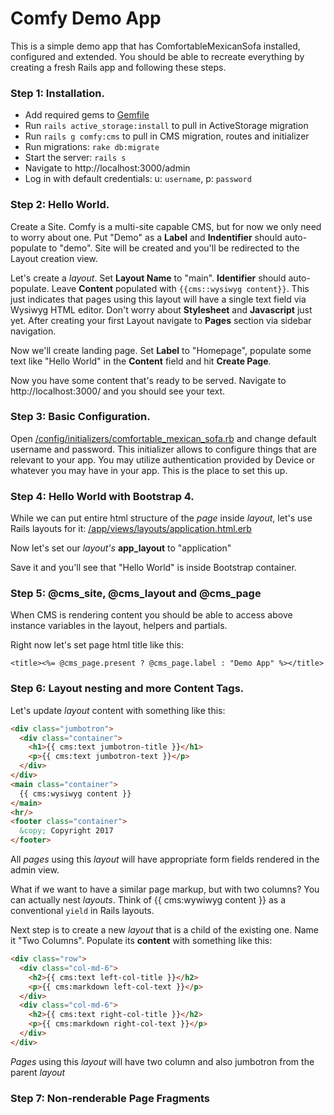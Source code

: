 # Comfy Demo App

This is a simple demo app that has ComfortableMexicanSofa installed, configured
and extended. You should be able to recreate everything by creating a fresh
Rails app and following these steps.

### Step 1: Installation.

* Add required gems to [Gemfile](https://github.com/comfy/comfy-demo/blob/master/Gemfile#L59)
* Run `rails active_storage:install` to pull in ActiveStorage migration
* Run `rails g comfy:cms` to pull in CMS migration, routes and initializer
* Run migrations: `rake db:migrate`
* Start the server: `rails s`
* Navigate to http://localhost:3000/admin
* Log in with default credentials: u: `username`, p: `password`

### Step 2: Hello World.

Create a Site. Comfy is a multi-site capable CMS, but for now we only need to
worry about one. Put "Demo" as a **Label** and **Indentifier** should
auto-populate to "demo". Site will be created and you'll be redirected to
the Layout creation view.

Let's create a *layout*. Set **Layout Name** to "main". **Identifier** should
auto-populate. Leave **Content** populated with `{{cms::wysiwyg content}}`.
This just indicates that pages using this layout will have a single text field
via Wysiwyg HTML editor. Don't worry about **Stylesheet** and **Javascript**
just yet. After creating your first Layout navigate to **Pages** section via
sidebar navigation.

Now we'll create landing page. Set **Label** to "Homepage", populate some text
like "Hello World" in the **Content** field and hit **Create Page**.

Now you have some content that's ready to be served. Navigate to
http://localhost:3000/ and you should see your text.

### Step 3: Basic Configuration.

Open [/config/initializers/comfortable_mexican_sofa.rb](/config/initializers/comfortable_mexican_sofa.rb)
and change default username and password. This initializer allows to configure
things that are relevant to your app. You may utilize authentication provided by
Device or whatever you may have in your app. This is the place to set this up.

### Step 4: Hello World with Bootstrap 4.

While we can put entire html structure of the *page* inside *layout*, let's use
Rails layouts for it: [/app/views/layouts/application.html.erb](/app/views/layouts/application.html.erb)

Now let's set our *layout's* **app_layout** to "application"

Save it and you'll see that "Hello World" is inside Bootstrap container.

### Step 5: @cms_site, @cms_layout and @cms_page

When CMS is rendering content you should be able to access above instance
variables in the layout, helpers and partials.

Right now let's set page html title like this:

```erb
<title><%= @cms_page.present ? @cms_page.label : "Demo App" %></title>
```

### Step 6: Layout nesting and more Content Tags.

Let's update *layout* content with something like this:

```html
<div class="jumbotron">
  <div class="container">
    <h1>{{ cms:text jumbotron-title }}</h1>
    <p>{{ cms:text jumbotron-text }}</p>
  </div>
</div>
<main class="container">
  {{ cms:wysiwyg content }}
</main>
<hr/>
<footer class="container">
  &copy; Copyright 2017
</footer>
```

All *pages* using this *layout* will have appropriate form fields rendered in
the admin view.

What if we want to have a similar page markup, but with two columns? You can
actually nest *layouts*. Think of {{ cms:wywiwyg content }} as a conventional
`yield` in Rails layouts.

Next step is to create a new *layout* that is a child of the existing one. Name
it "Two Columns". Populate its **content** with something like this:

```html
<div class="row">
  <div class="col-md-6">
    <h2>{{ cms:text left-col-title }}</h2>
    <p>{{ cms:markdown left-col-text }}</p>
  </div>
  <div class="col-md-6">
    <h2>{{ cms:text right-col-title }}</h2>
    <p>{{ cms:markdown right-col-text }}</p>
  </div>
</div>

```

*Pages* using this *layout* will have two column and also jumbotron from the
parent *layout*

### Step 7: Non-renderable Page Fragments


